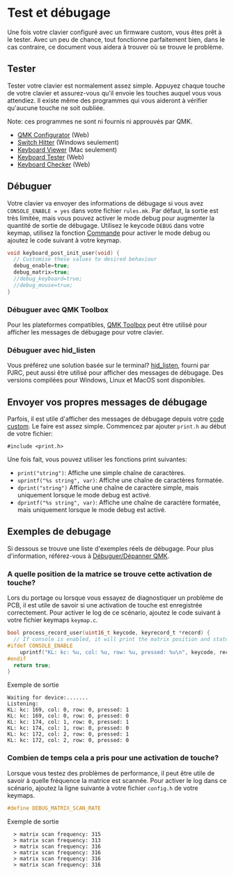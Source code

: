 # Test et débugage

Une fois votre clavier configuré avec un firmware custom, vous êtes prêt à le tester. Avec un peu de chance, tout fonctionne parfaitement bien, dans le cas contraire, ce document vous aidera à trouver où se trouve le problème.

## Tester

Tester votre clavier est normalement assez simple. Appuyez chaque touche de votre clavier et assurez-vous qu'il envoie les touches auquel vous vous attendiez. Il existe même des programmes qui vous aideront à vérifier qu'aucune touche ne soit oubliée.

Note: ces programmes ne sont ni fournis ni approuvés par QMK.

* [QMK Configurator](https://config.qmk.fm/#/test/) (Web)
* [Switch Hitter](https://web.archive.org/web/20190413233743/https://elitekeyboards.com/switchhitter.php) (Windows seulement)
* [Keyboard Viewer](https://www.imore.com/how-use-keyboard-viewer-your-mac) (Mac seulement)
* [Keyboard Tester](http://www.keyboardtester.com) (Web)
* [Keyboard Checker](http://keyboardchecker.com) (Web)

## Débuguer

Votre clavier va envoyer des informations de débugage si vous avez `CONSOLE_ENABLE = yes` dans votre fichier `rules.mk`. Par défaut, la sortie est très limitée, mais vous pouvez activer le mode debug pour augmenter la quantité de sortie de débugage. Utilisez le keycode `DEBUG` dans votre keymap, utilisez la fonction [Commande](feature_command.md) pour activer le mode debug ou ajoutez le code suivant à votre keymap.

```c
void keyboard_post_init_user(void) {
  // Customise these values to desired behaviour
  debug_enable=true;
  debug_matrix=true;
  //debug_keyboard=true;
  //debug_mouse=true;
}
```

### Débuguer avec QMK Toolbox

Pour les plateformes compatibles, [QMK Toolbox](https://github.com/qmk/qmk_toolbox) peut être utilisé pour afficher les messages de débugage pour votre clavier.

### Débuguer avec hid_listen

Vous préférez une solution basée sur le terminal? [hid_listen](https://www.pjrc.com/teensy/hid_listen.html), fourni par PJRC, peut aussi être utilisé pour afficher des messages de débugage. Des versions compilées pour Windows, Linux et MacOS sont disponibles.

<!-- FIXME: Describe the debugging messages here. -->

## Envoyer vos propres messages de débugage

Parfois, il est utile d'afficher des messages de débugage depuis votre [code custom](custom_quantum_functions.md). Le faire est assez simple. Commencez par ajouter `print.h` au début de votre fichier:

    #include <print.h>

Une fois fait, vous pouvez utiliser les fonctions print suivantes:

* `print("string")`: Affiche une simple chaîne de caractères.
* `uprintf("%s string", var)`: Affiche une chaîne de caractères formatée.
* `dprint("string")` Affiche une chaîne de caractère simple, mais uniquement lorsque le mode debug est activé.
* `dprintf("%s string", var)`: Affiche une chaîne de caractère formatée, mais uniquement lorsque le mode debug est activé.

## Exemples de debugage

Si dessous se trouve une liste d'exemples réels de débugage. Pour plus d'information, référez-vous à [Débuguer/Dépanner QMK](faq_debug.md).

### A quelle position de la matrice se trouve cette activation de touche?

Lors du portage ou lorsque vous essayez de diagnostiquer un problème de PCB, il est utile de savoir si une activation de touche est enregistrée correctement. Pour activer le log de ce scénario, ajoutez le code suivant à votre fichier keymaps `keymap.c`.

```c
bool process_record_user(uint16_t keycode, keyrecord_t *record) {
  // If console is enabled, it will print the matrix position and status of each key pressed
#ifdef CONSOLE_ENABLE
    uprintf("KL: kc: %u, col: %u, row: %u, pressed: %u\n", keycode, record->event.key.col, record->event.key.row, record->event.pressed);
#endif
  return true;
}
```

Exemple de sortie

```text
Waiting for device:.......
Listening:
KL: kc: 169, col: 0, row: 0, pressed: 1
KL: kc: 169, col: 0, row: 0, pressed: 0
KL: kc: 174, col: 1, row: 0, pressed: 1
KL: kc: 174, col: 1, row: 0, pressed: 0
KL: kc: 172, col: 2, row: 0, pressed: 1
KL: kc: 172, col: 2, row: 0, pressed: 0
```

### Combien de temps cela a pris pour une activation de touche?

Lorsque vous testez des problèmes de performance, il peut être utile de savoir à quelle fréquence la matrice est scannée. Pour activer le log dans ce scénario, ajoutez la ligne suivante à votre fichier `config.h` de votre keymaps.

```c
#define DEBUG_MATRIX_SCAN_RATE
```

Exemple de sortie

```text
  > matrix scan frequency: 315
  > matrix scan frequency: 313
  > matrix scan frequency: 316
  > matrix scan frequency: 316
  > matrix scan frequency: 316
  > matrix scan frequency: 316
```
